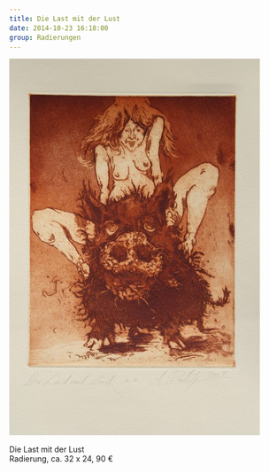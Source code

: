 ```yaml
---
title: Die Last mit der Lust
date: 2014-10-23 16:18:00
group: Radierungen
---
```

![Die Last mit der Lust](/img/radierungen/die-last-mit-der-lust.jpg)

Die Last mit der Lust<br>
Radierung, ca. 32 x 24, 90 €
